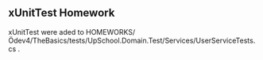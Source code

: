 ## xUnitTest Homework


xUnitTest were aded to HOMEWORKS/Ödev4/TheBasics/tests/UpSchool.Domain.Test/Services/UserServiceTests.cs .

